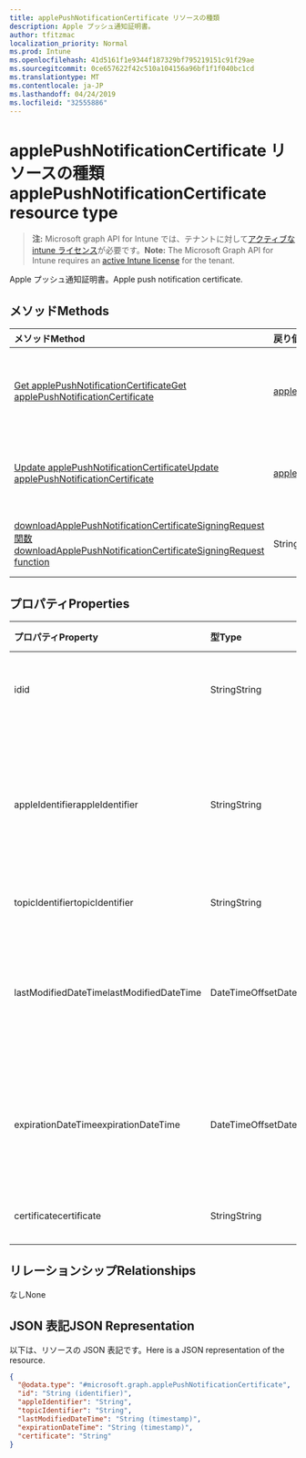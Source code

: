 ```yaml
---
title: applePushNotificationCertificate リソースの種類
description: Apple プッシュ通知証明書。
author: tfitzmac
localization_priority: Normal
ms.prod: Intune
ms.openlocfilehash: 41d5161f1e9344f187329bf795219151c91f29ae
ms.sourcegitcommit: 0ce657622f42c510a104156a96bf1f1f040bc1cd
ms.translationtype: MT
ms.contentlocale: ja-JP
ms.lasthandoff: 04/24/2019
ms.locfileid: "32555886"
---
```

# <a name="applepushnotificationcertificate-resource-type"></a><span data-ttu-id="e8e48-103">applePushNotificationCertificate リソースの種類</span><span class="sxs-lookup"><span data-stu-id="e8e48-103">applePushNotificationCertificate resource type</span></span>

> <span data-ttu-id="e8e48-104">**注:** Microsoft graph API for Intune では、テナントに対して[アクティブな intune ライセンス](https://go.microsoft.com/fwlink/?linkid=839381)が必要です。</span><span class="sxs-lookup"><span data-stu-id="e8e48-104">**Note:** The Microsoft Graph API for Intune requires an [active Intune license](https://go.microsoft.com/fwlink/?linkid=839381) for the tenant.</span></span>

<span data-ttu-id="e8e48-105">Apple プッシュ通知証明書。</span><span class="sxs-lookup"><span data-stu-id="e8e48-105">Apple push notification certificate.</span></span>

## <a name="methods"></a><span data-ttu-id="e8e48-106">メソッド</span><span class="sxs-lookup"><span data-stu-id="e8e48-106">Methods</span></span>
|<span data-ttu-id="e8e48-107">メソッド</span><span class="sxs-lookup"><span data-stu-id="e8e48-107">Method</span></span>|<span data-ttu-id="e8e48-108">戻り値の型</span><span class="sxs-lookup"><span data-stu-id="e8e48-108">Return Type</span></span>|<span data-ttu-id="e8e48-109">説明</span><span class="sxs-lookup"><span data-stu-id="e8e48-109">Description</span></span>|
|:---|:---|:---|
|[<span data-ttu-id="e8e48-110">Get applePushNotificationCertificate</span><span class="sxs-lookup"><span data-stu-id="e8e48-110">Get applePushNotificationCertificate</span></span>](../api/intune-devices-applepushnotificationcertificate-get.md)|[<span data-ttu-id="e8e48-111">applePushNotificationCertificate</span><span class="sxs-lookup"><span data-stu-id="e8e48-111">applePushNotificationCertificate</span></span>](../resources/intune-devices-applepushnotificationcertificate.md)|<span data-ttu-id="e8e48-112">[applePushNotificationCertificate](../resources/intune-devices-applepushnotificationcertificate.md) オブジェクトのプロパティとリレーションシップを読み取ります。</span><span class="sxs-lookup"><span data-stu-id="e8e48-112">Read properties and relationships of the [applePushNotificationCertificate](../resources/intune-devices-applepushnotificationcertificate.md) object.</span></span>|
|[<span data-ttu-id="e8e48-113">Update applePushNotificationCertificate</span><span class="sxs-lookup"><span data-stu-id="e8e48-113">Update applePushNotificationCertificate</span></span>](../api/intune-devices-applepushnotificationcertificate-update.md)|[<span data-ttu-id="e8e48-114">applePushNotificationCertificate</span><span class="sxs-lookup"><span data-stu-id="e8e48-114">applePushNotificationCertificate</span></span>](../resources/intune-devices-applepushnotificationcertificate.md)|<span data-ttu-id="e8e48-115">[applePushNotificationCertificate](../resources/intune-devices-applepushnotificationcertificate.md) オブジェクトのプロパティを更新します。</span><span class="sxs-lookup"><span data-stu-id="e8e48-115">Update the properties of a [applePushNotificationCertificate](../resources/intune-devices-applepushnotificationcertificate.md) object.</span></span>|
|[<span data-ttu-id="e8e48-116">downloadApplePushNotificationCertificateSigningRequest 関数</span><span class="sxs-lookup"><span data-stu-id="e8e48-116">downloadApplePushNotificationCertificateSigningRequest function</span></span>](../api/intune-devices-applepushnotificationcertificate-downloadapplepushnotificationcertificatesigningrequest.md)|<span data-ttu-id="e8e48-117">String</span><span class="sxs-lookup"><span data-stu-id="e8e48-117">String</span></span>|<span data-ttu-id="e8e48-118">Apple プッシュ通知の証明書署名要求をダウンロードします</span><span class="sxs-lookup"><span data-stu-id="e8e48-118">Download Apple push notification certificate signing request</span></span>|

## <a name="properties"></a><span data-ttu-id="e8e48-119">プロパティ</span><span class="sxs-lookup"><span data-stu-id="e8e48-119">Properties</span></span>
|<span data-ttu-id="e8e48-120">プロパティ</span><span class="sxs-lookup"><span data-stu-id="e8e48-120">Property</span></span>|<span data-ttu-id="e8e48-121">型</span><span class="sxs-lookup"><span data-stu-id="e8e48-121">Type</span></span>|<span data-ttu-id="e8e48-122">説明</span><span class="sxs-lookup"><span data-stu-id="e8e48-122">Description</span></span>|
|:---|:---|:---|
|<span data-ttu-id="e8e48-123">id</span><span class="sxs-lookup"><span data-stu-id="e8e48-123">id</span></span>|<span data-ttu-id="e8e48-124">String</span><span class="sxs-lookup"><span data-stu-id="e8e48-124">String</span></span>|<span data-ttu-id="e8e48-125">証明書の一意識別子</span><span class="sxs-lookup"><span data-stu-id="e8e48-125">Unique Identifier for the certificate</span></span>|
|<span data-ttu-id="e8e48-126">appleIdentifier</span><span class="sxs-lookup"><span data-stu-id="e8e48-126">appleIdentifier</span></span>|<span data-ttu-id="e8e48-127">String</span><span class="sxs-lookup"><span data-stu-id="e8e48-127">String</span></span>|<span data-ttu-id="e8e48-128">MDM プッシュ証明書の作成に使用するアカウントの Apple ID。</span><span class="sxs-lookup"><span data-stu-id="e8e48-128">Apple Id of the account used to create the MDM push certificate.</span></span>|
|<span data-ttu-id="e8e48-129">topicIdentifier</span><span class="sxs-lookup"><span data-stu-id="e8e48-129">topicIdentifier</span></span>|<span data-ttu-id="e8e48-130">String</span><span class="sxs-lookup"><span data-stu-id="e8e48-130">String</span></span>|<span data-ttu-id="e8e48-131">トピック ID。</span><span class="sxs-lookup"><span data-stu-id="e8e48-131">Topic Id.</span></span>|
|<span data-ttu-id="e8e48-132">lastModifiedDateTime</span><span class="sxs-lookup"><span data-stu-id="e8e48-132">lastModifiedDateTime</span></span>|<span data-ttu-id="e8e48-133">DateTimeOffset</span><span class="sxs-lookup"><span data-stu-id="e8e48-133">DateTimeOffset</span></span>|<span data-ttu-id="e8e48-134">Apple プッシュ通知証明書の最終変更日時。</span><span class="sxs-lookup"><span data-stu-id="e8e48-134">Last modified date and time for Apple push notification certificate.</span></span>|
|<span data-ttu-id="e8e48-135">expirationDateTime</span><span class="sxs-lookup"><span data-stu-id="e8e48-135">expirationDateTime</span></span>|<span data-ttu-id="e8e48-136">DateTimeOffset</span><span class="sxs-lookup"><span data-stu-id="e8e48-136">DateTimeOffset</span></span>|<span data-ttu-id="e8e48-137">Apple プッシュ通知証明書の有効期限。</span><span class="sxs-lookup"><span data-stu-id="e8e48-137">The expiration date and time for Apple push notification certificate.</span></span>|
|<span data-ttu-id="e8e48-138">certificate</span><span class="sxs-lookup"><span data-stu-id="e8e48-138">certificate</span></span>|<span data-ttu-id="e8e48-139">String</span><span class="sxs-lookup"><span data-stu-id="e8e48-139">String</span></span>|<span data-ttu-id="e8e48-140">まだ文書化されていません</span><span class="sxs-lookup"><span data-stu-id="e8e48-140">Not yet documented</span></span>|

## <a name="relationships"></a><span data-ttu-id="e8e48-141">リレーションシップ</span><span class="sxs-lookup"><span data-stu-id="e8e48-141">Relationships</span></span>
<span data-ttu-id="e8e48-142">なし</span><span class="sxs-lookup"><span data-stu-id="e8e48-142">None</span></span>

## <a name="json-representation"></a><span data-ttu-id="e8e48-143">JSON 表記</span><span class="sxs-lookup"><span data-stu-id="e8e48-143">JSON Representation</span></span>
<span data-ttu-id="e8e48-144">以下は、リソースの JSON 表記です。</span><span class="sxs-lookup"><span data-stu-id="e8e48-144">Here is a JSON representation of the resource.</span></span>
<!-- {
  "blockType": "resource",
  "keyProperty": "id",
  "@odata.type": "microsoft.graph.applePushNotificationCertificate"
}
-->
``` json
{
  "@odata.type": "#microsoft.graph.applePushNotificationCertificate",
  "id": "String (identifier)",
  "appleIdentifier": "String",
  "topicIdentifier": "String",
  "lastModifiedDateTime": "String (timestamp)",
  "expirationDateTime": "String (timestamp)",
  "certificate": "String"
}
```



